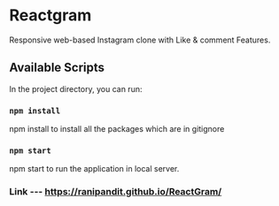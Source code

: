 # Reactgram

Responsive web-based Instagram clone with Like & comment Features.

## Available Scripts

In the project directory, you can run:

### `npm install`

npm install to install all the packages which are in gitignore


### `npm start`

npm start to run the application in local server.


### Link --- https://ranipandit.github.io/ReactGram/

